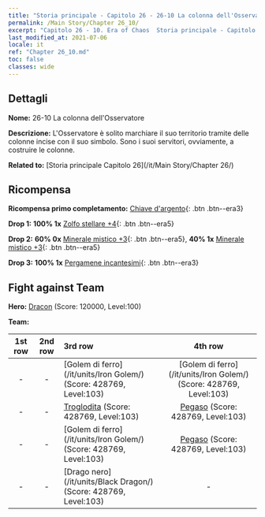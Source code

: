 ```yaml
---
title: "Storia principale - Capitolo 26 - 26-10 La colonna dell'Osservatore"
permalink: /Main Story/Chapter 26_10/
excerpt: "Capitolo 26 - 10. Era of Chaos  Storia principale - Capitolo 26_10. 26-10 La colonna dell'Osservatore"
last_modified_at: 2021-07-06
locale: it
ref: "Chapter 26_10.md"
toc: false
classes: wide
---
```


## Dettagli

 **Nome:** 26-10 La colonna dell'Osservatore

 **Descrizione:** L'Osservatore è solito marchiare il suo territorio tramite delle colonne incise con il suo simbolo. Sono i suoi servitori, ovviamente, a costruire le colonne.

 **Related to:** [Storia principale Capitolo 26](/it/Main Story/Chapter 26/)

## Ricompensa

 **Ricompensa primo completamento:** [Chiave d'argento](/ItemsIT/con_693/){: .btn .btn--era3}

 **Drop 1:** **100% 1x** [Zolfo stellare +4](/ItemsIT/mat_92/){: .btn .btn--era5}

 **Drop 2:** **60% 0x** [Minerale mistico +3](/ItemsIT/mat_82/){: .btn .btn--era5}, **40% 1x** [Minerale mistico +3](/ItemsIT/mat_82/){: .btn .btn--era5}

 **Drop 3:** **100% 1x** [Pergamene incantesimi](/ItemsIT/con_694/){: .btn .btn--era3}


## Fight against Team
 **Hero:** [Dracon](/it/heroes/Dracon/) (Score: 120000, Level:100)

 **Team:**


  | 1st row | 2nd row | 3rd row | 4th row |
  |:----:|:----:|:----|:----:|
  | - | - | [Golem di ferro](/it/units/Iron Golem/) (Score: 428769, Level:103)  | [Golem di ferro](/it/units/Iron Golem/) (Score: 428769, Level:103)  |
  | - | - | [Troglodita](/it/units/Troglodyte/) (Score: 428769, Level:103)  | [Pegaso](/it/units/Pegasus/) (Score: 428769, Level:103)  |
  | - | - | [Golem di ferro](/it/units/Iron Golem/) (Score: 428769, Level:103)  | [Pegaso](/it/units/Pegasus/) (Score: 428769, Level:103)  |
  | - | - | [Drago nero](/it/units/Black Dragon/) (Score: 428769, Level:103)  | - |


